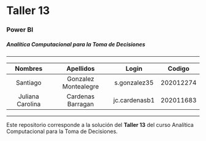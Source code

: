 # Taller 13

### Power BI

##### Analítica Computacional para la Toma de Decisiones

---

|     Nombres      |      Apellidos       |     Login     |  Codigo   |
| :--------------: | :------------------: | :-----------: | :-------: |
|     Santiago     | Gonzalez Montealegre | s.gonzalez35  | 202012274 |
| Juliana Carolina |  Cardenas Barragan   | jc.cardenasb1 | 202011683 |

---

Este repositorio corresponde a la solución del **Taller 13** del curso Analítica Computacional para la Toma de Decisiones.
